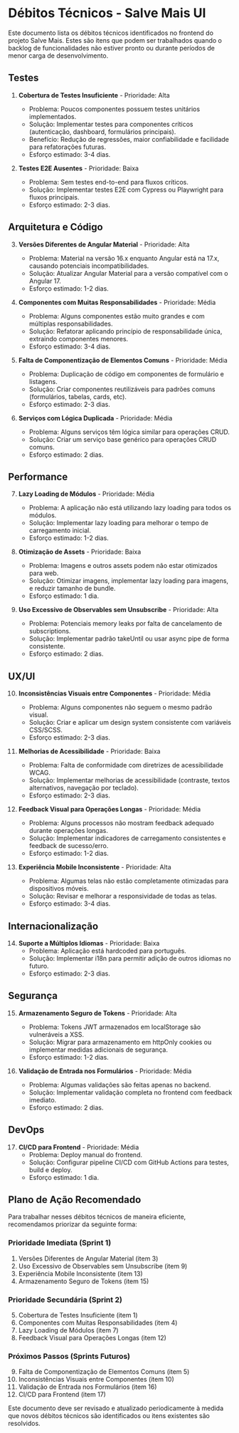 # Débitos Técnicos - Salve Mais UI

Este documento lista os débitos técnicos identificados no frontend do projeto Salve Mais. Estes são itens que podem ser trabalhados quando o backlog de funcionalidades não estiver pronto ou durante períodos de menor carga de desenvolvimento.

## Testes

1. **Cobertura de Testes Insuficiente** - Prioridade: Alta
   - Problema: Poucos componentes possuem testes unitários implementados.
   - Solução: Implementar testes para componentes críticos (autenticação, dashboard, formulários principais).
   - Benefício: Redução de regressões, maior confiabilidade e facilidade para refatorações futuras.
   - Esforço estimado: 3-4 dias.

2. **Testes E2E Ausentes** - Prioridade: Baixa
   - Problema: Sem testes end-to-end para fluxos críticos.
   - Solução: Implementar testes E2E com Cypress ou Playwright para fluxos principais.
   - Esforço estimado: 2-3 dias.

## Arquitetura e Código

3. **Versões Diferentes de Angular Material** - Prioridade: Alta
   - Problema: Material na versão 16.x enquanto Angular está na 17.x, causando potenciais incompatibilidades.
   - Solução: Atualizar Angular Material para a versão compatível com o Angular 17.
   - Esforço estimado: 1-2 dias.

4. **Componentes com Muitas Responsabilidades** - Prioridade: Média
   - Problema: Alguns componentes estão muito grandes e com múltiplas responsabilidades.
   - Solução: Refatorar aplicando princípio de responsabilidade única, extraindo componentes menores.
   - Esforço estimado: 3-4 dias.

5. **Falta de Componentização de Elementos Comuns** - Prioridade: Média
   - Problema: Duplicação de código em componentes de formulário e listagens.
   - Solução: Criar componentes reutilizáveis para padrões comuns (formulários, tabelas, cards, etc).
   - Esforço estimado: 2-3 dias.

6. **Serviços com Lógica Duplicada** - Prioridade: Média
   - Problema: Alguns serviços têm lógica similar para operações CRUD.
   - Solução: Criar um serviço base genérico para operações CRUD comuns.
   - Esforço estimado: 2 dias.

## Performance

7. **Lazy Loading de Módulos** - Prioridade: Média
   - Problema: A aplicação não está utilizando lazy loading para todos os módulos.
   - Solução: Implementar lazy loading para melhorar o tempo de carregamento inicial.
   - Esforço estimado: 1-2 dias.

8. **Otimização de Assets** - Prioridade: Baixa
   - Problema: Imagens e outros assets podem não estar otimizados para web.
   - Solução: Otimizar imagens, implementar lazy loading para imagens, e reduzir tamanho de bundle.
   - Esforço estimado: 1 dia.

9. **Uso Excessivo de Observables sem Unsubscribe** - Prioridade: Alta
   - Problema: Potenciais memory leaks por falta de cancelamento de subscriptions.
   - Solução: Implementar padrão takeUntil ou usar async pipe de forma consistente.
   - Esforço estimado: 2 dias.

## UX/UI

10. **Inconsistências Visuais entre Componentes** - Prioridade: Média
    - Problema: Alguns componentes não seguem o mesmo padrão visual.
    - Solução: Criar e aplicar um design system consistente com variáveis CSS/SCSS.
    - Esforço estimado: 2-3 dias.

11. **Melhorias de Acessibilidade** - Prioridade: Baixa
    - Problema: Falta de conformidade com diretrizes de acessibilidade WCAG.
    - Solução: Implementar melhorias de acessibilidade (contraste, textos alternativos, navegação por teclado).
    - Esforço estimado: 2-3 dias.

12. **Feedback Visual para Operações Longas** - Prioridade: Média
    - Problema: Alguns processos não mostram feedback adequado durante operações longas.
    - Solução: Implementar indicadores de carregamento consistentes e feedback de sucesso/erro.
    - Esforço estimado: 1-2 dias.

13. **Experiência Mobile Inconsistente** - Prioridade: Alta
    - Problema: Algumas telas não estão completamente otimizadas para dispositivos móveis.
    - Solução: Revisar e melhorar a responsividade de todas as telas.
    - Esforço estimado: 3-4 dias.

## Internacionalização

14. **Suporte a Múltiplos Idiomas** - Prioridade: Baixa
    - Problema: Aplicação está hardcoded para português.
    - Solução: Implementar i18n para permitir adição de outros idiomas no futuro.
    - Esforço estimado: 2-3 dias.

## Segurança

15. **Armazenamento Seguro de Tokens** - Prioridade: Alta
    - Problema: Tokens JWT armazenados em localStorage são vulneráveis a XSS.
    - Solução: Migrar para armazenamento em httpOnly cookies ou implementar medidas adicionais de segurança.
    - Esforço estimado: 1-2 dias.

16. **Validação de Entrada nos Formulários** - Prioridade: Média
    - Problema: Algumas validações são feitas apenas no backend.
    - Solução: Implementar validação completa no frontend com feedback imediato.
    - Esforço estimado: 2 dias.

## DevOps

17. **CI/CD para Frontend** - Prioridade: Média
    - Problema: Deploy manual do frontend.
    - Solução: Configurar pipeline CI/CD com GitHub Actions para testes, build e deploy.
    - Esforço estimado: 1 dia.

## Plano de Ação Recomendado

Para trabalhar nesses débitos técnicos de maneira eficiente, recomendamos priorizar da seguinte forma:

### Prioridade Imediata (Sprint 1)
1. Versões Diferentes de Angular Material (item 3)
2. Uso Excessivo de Observables sem Unsubscribe (item 9)
3. Experiência Mobile Inconsistente (item 13)
4. Armazenamento Seguro de Tokens (item 15)

### Prioridade Secundária (Sprint 2)
5. Cobertura de Testes Insuficiente (item 1)
6. Componentes com Muitas Responsabilidades (item 4)
7. Lazy Loading de Módulos (item 7)
8. Feedback Visual para Operações Longas (item 12)

### Próximos Passos (Sprints Futuros)
9. Falta de Componentização de Elementos Comuns (item 5)
10. Inconsistências Visuais entre Componentes (item 10)
11. Validação de Entrada nos Formulários (item 16)
12. CI/CD para Frontend (item 17)

Este documento deve ser revisado e atualizado periodicamente à medida que novos débitos técnicos são identificados ou itens existentes são resolvidos.
